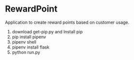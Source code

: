 # RewardPoint
Application to create reward points based on customer usage.
1. download get-pip.py and Install pip
2. pip install pipenv
3. pipenv shell
4. pipenv install flask
5. python run.py
